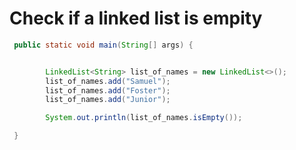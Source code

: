 
# Check if a linked list is empity

```Java
 public static void main(String[] args) {


        LinkedList<String> list_of_names = new LinkedList<>();
        list_of_names.add("Samuel");
        list_of_names.add("Foster");
        list_of_names.add("Junior");

        System.out.println(list_of_names.isEmpty());

 }
```
    
